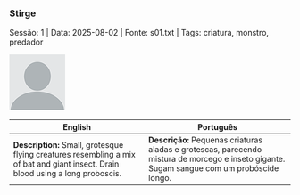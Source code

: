 ### Stirge

Sessão: 1 | Data: 2025-08-02 | Fonte: s01.txt | Tags: criatura, monstro, predador

![Stirge](blank.png)

| English | Português |
|---------|-----------|
| **Description:** Small, grotesque flying creatures resembling a mix of bat and giant insect. Drain blood using a long proboscis. | **Descrição:** Pequenas criaturas aladas e grotescas, parecendo mistura de morcego e inseto gigante. Sugam sangue com um probóscide longo. |


















